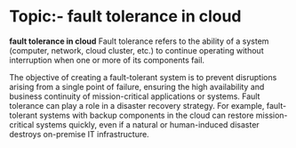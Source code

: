 # Topic:- fault tolerance in cloud
****fault tolerance in cloud****
Fault tolerance refers to the ability of a system (computer, network, cloud cluster, etc.) to continue operating without interruption when one or more of its components fail.

The objective of creating a fault-tolerant system is to prevent disruptions arising from a single point of failure, ensuring the high availability and business continuity of mission-critical applications or systems.
Fault tolerance can play a role in a disaster recovery strategy. For example, fault-tolerant systems with backup components in the cloud can restore mission-critical systems quickly, even if a natural or human-induced disaster destroys on-premise IT infrastructure.

